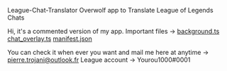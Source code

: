 League-Chat-Translator
Overwolf app to Translate League of Legends Chats

Hi, it's a commented version of my app. 
Important files -> [background.ts](src/background/background.ts) [chat_overlay.ts]([background.ts](src/chat_overlay/chat_overlay.ts)) [manifest.json](public/manifest.json)

You can check it when ever you want and mail me here at anytime -> pierre.trojani@outlook.fr League account -> Yourou1000#0001
